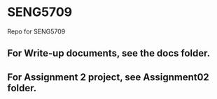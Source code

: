 # SENG5709
Repo for SENG5709

## For Write-up documents, see the docs folder.

## For Assignment 2 project, see Assignment02 folder.
